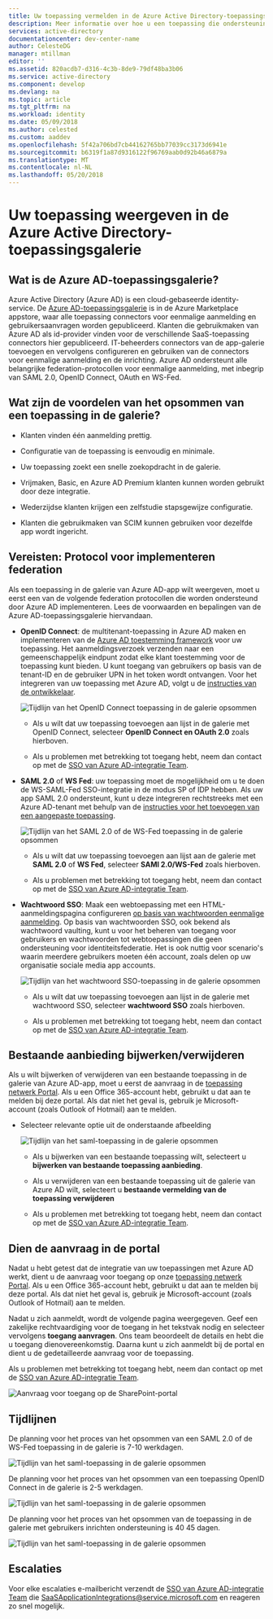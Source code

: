 ```yaml
---
title: Uw toepassing vermelden in de Azure Active Directory-toepassingsgalerie | Microsoft Docs
description: Meer informatie over hoe u een toepassing die ondersteuning biedt voor eenmalige aanmelding in de app-galerie van Azure Active Directory
services: active-directory
documentationcenter: dev-center-name
author: CelesteDG
manager: mtillman
editor: ''
ms.assetid: 820acdb7-d316-4c3b-8de9-79df48ba3b06
ms.service: active-directory
ms.component: develop
ms.devlang: na
ms.topic: article
ms.tgt_pltfrm: na
ms.workload: identity
ms.date: 05/09/2018
ms.author: celested
ms.custom: aaddev
ms.openlocfilehash: 5f42a706bd7cb44162765bb77039cc3173d6941e
ms.sourcegitcommit: b6319f1a87d9316122f96769aab0d92b46a6879a
ms.translationtype: MT
ms.contentlocale: nl-NL
ms.lasthandoff: 05/20/2018
---
```

# <a name="list-your-application-in-the-azure-active-directory-application-gallery"></a>Uw toepassing weergeven in de Azure Active Directory-toepassingsgalerie


##  <a name="what-is-the-azure-ad-application-gallery"></a>Wat is de Azure AD-toepassingsgalerie?

Azure Active Directory (Azure AD) is een cloud-gebaseerde identity-service. De [Azure AD-toepassingsgalerie](https://azure.microsoft.com/marketplace/active-directory/all/) is in de Azure Marketplace appstore, waar alle toepassing connectors voor eenmalige aanmelding en gebruikersaanvragen worden gepubliceerd. Klanten die gebruikmaken van Azure AD als id-provider vinden voor de verschillende SaaS-toepassing connectors hier gepubliceerd. IT-beheerders connectors van de app-galerie toevoegen en vervolgens configureren en gebruiken van de connectors voor eenmalige aanmelding en de inrichting. Azure AD ondersteunt alle belangrijke federation-protocollen voor eenmalige aanmelding, met inbegrip van SAML 2.0, OpenID Connect, OAuth en WS-Fed.

## <a name="what-are-the-benefits-of-listing-an-application-in-the-gallery"></a>Wat zijn de voordelen van het opsommen van een toepassing in de galerie?

*  Klanten vinden één aanmelding prettig.

*  Configuratie van de toepassing is eenvoudig en minimale. 

*  Uw toepassing zoekt een snelle zoekopdracht in de galerie.

*  Vrijmaken, Basic, en Azure AD Premium klanten kunnen worden gebruikt door deze integratie. 

*  Wederzijdse klanten krijgen een zelfstudie stapsgewijze configuratie. 

*  Klanten die gebruikmaken van SCIM kunnen gebruiken voor dezelfde app wordt ingericht.


##  <a name="prerequisites-implement-federation-protocol"></a>Vereisten: Protocol voor implementeren federation

Als een toepassing in de galerie van Azure AD-app wilt weergeven, moet u eerst een van de volgende federation protocollen die worden ondersteund door Azure AD implementeren. Lees de voorwaarden en bepalingen van de Azure AD-toepassingsgalerie hiervandaan. 

*   **OpenID Connect**: de multitenant-toepassing in Azure AD maken en implementeren van de [Azure AD toestemming framework](active-directory-integrating-applications.md#overview-of-the-consent-framework) voor uw toepassing. Het aanmeldingsverzoek verzenden naar een gemeenschappelijk eindpunt zodat elke klant toestemming voor de toepassing kunt bieden. U kunt toegang van gebruikers op basis van de tenant-ID en de gebruiker UPN in het token wordt ontvangen. Voor het integreren van uw toepassing met Azure AD, volgt u de [instructies van de ontwikkelaar](active-directory-authentication-scenarios.md).

    ![Tijdlijn van het OpenID Connect toepassing in de galerie opsommen](./media/active-directory-app-gallery-listing/openid.png)

    * Als u wilt dat uw toepassing toevoegen aan lijst in de galerie met OpenID Connect, selecteer **OpenID Connect en OAuth 2.0** zoals hierboven.

    * Als u problemen met betrekking tot toegang hebt, neem dan contact op met de [SSO van Azure AD-integratie Team](<mailto:SaaSApplicationIntegrations@service.microsoft.com>). 

*   **SAML 2.0** of **WS Fed**: uw toepassing moet de mogelijkheid om u te doen de WS-SAML-Fed SSO-integratie in de modus SP of IDP hebben. Als uw app SAML 2.0 ondersteunt, kunt u deze integreren rechtstreeks met een Azure AD-tenant met behulp van de [instructies voor het toevoegen van een aangepaste toepassing](../active-directory-saas-custom-apps.md).

    ![Tijdlijn van het SAML 2.0 of de WS-Fed toepassing in de galerie opsommen](./media/active-directory-app-gallery-listing/saml.png)

    * Als u wilt dat uw toepassing toevoegen aan lijst aan de galerie met **SAML 2.0** of **WS Fed**, selecteer **SAMl 2.0/WS-Fed** zoals hierboven.

    * Als u problemen met betrekking tot toegang hebt, neem dan contact op met de [SSO van Azure AD-integratie Team](<mailto:SaaSApplicationIntegrations@service.microsoft.com>). 

*   **Wachtwoord SSO**: Maak een webtoepassing met een HTML-aanmeldingspagina configureren [op basis van wachtwoorden eenmalige aanmelding](../manage-apps/what-is-single-sign-on.md). Op basis van wachtwoorden SSO, ook bekend als wachtwoord vaulting, kunt u voor het beheren van toegang voor gebruikers en wachtwoorden tot webtoepassingen die geen ondersteuning voor identiteitsfederatie. Het is ook nuttig voor scenario's waarin meerdere gebruikers moeten één account, zoals delen op uw organisatie sociale media app accounts.

    ![Tijdlijn van het wachtwoord SSO-toepassing in de galerie opsommen](./media/active-directory-app-gallery-listing/passwordsso.png)

    * Als u wilt dat uw toepassing toevoegen aan lijst in de galerie met wachtwoord SSO, selecteer **wachtwoord SSO** zoals hierboven.

    * Als u problemen met betrekking tot toegang hebt, neem dan contact op met de [SSO van Azure AD-integratie Team](<mailto:SaaSApplicationIntegrations@service.microsoft.com>).

##  <a name="updateremove-existing-listing"></a>Bestaande aanbieding bijwerken/verwijderen

Als u wilt bijwerken of verwijderen van een bestaande toepassing in de galerie van Azure AD-app, moet u eerst de aanvraag in de [toepassing netwerk Portal](https://microsoft.sharepoint.com/teams/apponboarding/Apps). Als u een Office 365-account hebt, gebruikt u dat aan te melden bij deze portal. Als dat niet het geval is, gebruik je Microsoft-account (zoals Outlook of Hotmail) aan te melden.

* Selecteer relevante optie uit de onderstaande afbeelding

    ![Tijdlijn van het saml-toepassing in de galerie opsommen](./media/active-directory-app-gallery-listing/updateorremove.png)
    
    * Als u bijwerken van een bestaande toepassing wilt, selecteert u **bijwerken van bestaande toepassing aanbieding**.

    * Als u verwijderen van een bestaande toepassing uit de galerie van Azure AD wilt, selecteert u **bestaande vermelding van de toepassing verwijderen**

    * Als u problemen met betrekking tot toegang hebt, neem dan contact op met de [SSO van Azure AD-integratie Team](<mailto:SaaSApplicationIntegrations@service.microsoft.com>). 

## <a name="submit-the-request-in-the-portal"></a>Dien de aanvraag in de portal

Nadat u hebt getest dat de integratie van uw toepassingen met Azure AD werkt, dient u de aanvraag voor toegang op onze [toepassing netwerk Portal](https://microsoft.sharepoint.com/teams/apponboarding/Apps). Als u een Office 365-account hebt, gebruikt u dat aan te melden bij deze portal. Als dat niet het geval is, gebruik je Microsoft-account (zoals Outlook of Hotmail) aan te melden.

Nadat u zich aanmeldt, wordt de volgende pagina weergegeven. Geef een zakelijke rechtvaardiging voor de toegang in het tekstvak nodig en selecteer vervolgens **toegang aanvragen**. Ons team beoordeelt de details en hebt die u toegang dienovereenkomstig. Daarna kunt u zich aanmeldt bij de portal en dient u de gedetailleerde aanvraag voor de toepassing.

Als u problemen met betrekking tot toegang hebt, neem dan contact op met de [SSO van Azure AD-integratie Team](<mailto:SaaSApplicationIntegrations@service.microsoft.com>).

![Aanvraag voor toegang op de SharePoint-portal](./media/active-directory-app-gallery-listing/accessrequest.png)

## <a name="timelines"></a>Tijdlijnen
    
De planning voor het proces van het opsommen van een SAML 2.0 of de WS-Fed toepassing in de galerie is 7-10 werkdagen.

   ![Tijdlijn van het saml-toepassing in de galerie opsommen](./media/active-directory-app-gallery-listing/timeline.png)

De planning voor het proces van het opsommen van een toepassing OpenID Connect in de galerie is 2-5 werkdagen.

   ![Tijdlijn van het saml-toepassing in de galerie opsommen](./media/active-directory-app-gallery-listing/timeline2.png)

De planning voor het proces van het opsommen van de toepassing in de galerie met gebruikers inrichten ondersteuning is 40 45 dagen.

   ![Tijdlijn van het saml-toepassing in de galerie opsommen](./media/active-directory-app-gallery-listing/provisioningtimeline.png)

## <a name="escalations"></a>Escalaties

Voor elke escalaties e-mailbericht verzendt de [SSO van Azure AD-integratie Team](mailto:SaaSApplicationIntegrations@service.microsoft.com) die SaaSApplicationIntegrations@service.microsoft.com en reageren zo snel mogelijk.